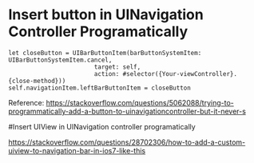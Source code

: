 # Insert button in UINavigation Controller Programatically

```
let closeButton = UIBarButtonItem(barButtonSystemItem: UIBarButtonSystemItem.cancel,
                        target: self,
                        action: #selector({Your-viewController}.{close-method}))
self.navigationItem.leftBarButtonItem = closeButton

```
Reference:
https://stackoverflow.com/questions/5062088/trying-to-programmatically-add-a-button-to-uinavigationcontroller-but-it-never-s

#Insert UIView in UINavigation controller programatically

https://stackoverflow.com/questions/28702306/how-to-add-a-custom-uiview-to-navigation-bar-in-ios7-like-this
